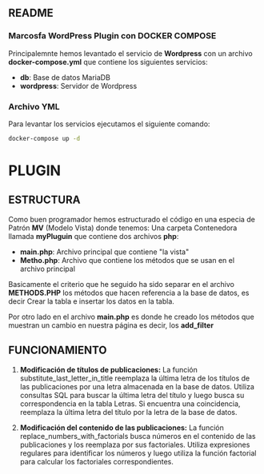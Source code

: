 ## README

### Marcosfa WordPress Plugin con DOCKER COMPOSE

Principalemnte hemos levantado el servicio de **Wordpress** con un archivo **docker-compose.yml** que contiene los siguientes servicios:

- **db**: Base de datos MariaDB
- **wordpress**: Servidor de Wordpress

### Archivo YML

Para levantar los servicios ejecutamos el siguiente comando:

```bash
docker-compose up -d
```

# PLUGIN
## ESTRUCTURA

Como buen programador hemos estructurado el código en una especia de Patrón **MV** (Modelo Vista) donde tenemos:
Una carpeta Contenedora llamada **myPluguin** que contiene dos archivos **php**:

- **main.php**: Archivo principal que contiene "la vista"
- **Metho.php**: Archivo que contiene los métodos que se usan en el archivo principal

Basicamente el criterio que he seguido ha sido separar en el archivo **METHODS.PHP** los métodos que hacen referencia a la base de datos,
es decir Crear la tabla e insertar los datos en la tabla.

Por otro lado en el archivo **main.php** es donde he creado los métodos que muestran un cambio en nuestra página
es decir, los **add_filter**

## FUNCIONAMIENTO

1. **Modificación de títulos de publicaciones:**
La función substitute_last_letter_in_title reemplaza la última letra de los títulos de las publicaciones por una letra almacenada en la base de datos. Utiliza consultas SQL para buscar la última letra del título y luego busca su correspondencia en la tabla Letras. Si encuentra una coincidencia, reemplaza la última letra del título por la letra de la base de datos.

2. **Modificación del contenido de las publicaciones:**
   La función replace_numbers_with_factorials busca números en el contenido de las publicaciones y los reemplaza por sus factoriales. Utiliza expresiones regulares para identificar los números y luego utiliza la función factorial para calcular los factoriales correspondientes.



